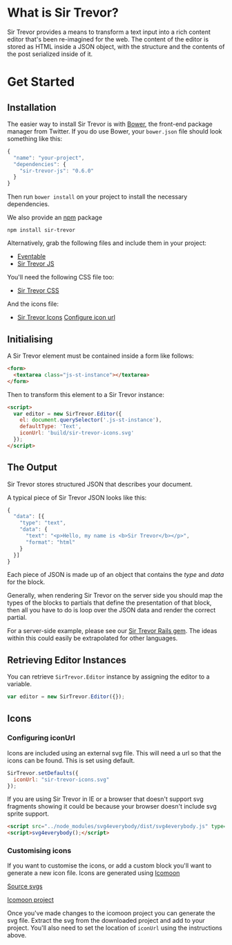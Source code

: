 # What is Sir Trevor?

Sir Trevor provides a means to transform a text input into a rich content editor that's been re-imagined for the web. The content of the editor is stored as HTML inside a JSON object, with the structure and the contents of the post serialized inside of it.

<a name="1"></a>
# Get Started

<a name="1-1"></a>
## Installation

The easier way to install Sir Trevor is with [Bower](https://github.com/bower/bower), the front-end package manager from Twitter. If you do use Bower, your `bower.json` file should look something like this:

```js
{
  "name": "your-project",
  "dependencies": {
    "sir-trevor-js": "0.6.0"
  }
}
```

Then run `bower install` on your project to install the necessary dependencies.

We also provide an [npm](https://github.com/npm/npm) package

```
npm install sir-trevor
```

Alternatively, grab the following files and include them in your project:

  * [Eventable](https://github.com/madebymany/eventable/blob/master/eventable.js)
  * [Sir Trevor JS](https://github.com/madebymany/sir-trevor-js/blob/dist/build/sir-trevor.js)

You'll need the following CSS file too:

  * [Sir Trevor CSS](https://github.com/madebymany/sir-trevor-js/blob/dist/build/sir-trevor.css)

And the icons file:

  * [Sir Trevor Icons](https://github.com/madebymany/sir-trevor-js/blob/dist/build/sir-trevor-icons.svg) [Configure icon url](#1-5)

<a name="1-2"></a>
## Initialising

A Sir Trevor element must be contained inside a form like follows:

```html
<form>
  <textarea class="js-st-instance"></textarea>
</form>
```

Then to transform this element to a Sir Trevor instance:

```html
<script>
  var editor = new SirTrevor.Editor({
    el: document.querySelector('.js-st-instance'),
    defaultType: 'Text',
    iconUrl: 'build/sir-trevor-icons.svg'
  });
</script>
```

<a name="1-3"></a>
## The Output

Sir Trevor stores structured JSON that describes your document.

A typical piece of Sir Trevor JSON looks like this:

```js
{
  "data": [{
    "type": "text",
    "data": {
      "text": "<p>Hello, my name is <b>Sir Trevor</b></p>",
      "format": "html"
    }
  }]
}
```

Each piece of JSON is made up of an object that contains the *type* and *data* for the block.

Generally, when rendering Sir Trevor on the server side you should map the types of the blocks to partials that define the presentation of that block, then all you have to do is loop over the JSON data and render the correct partial.

For a server-side example, please see our [Sir Trevor Rails gem](http://github.com/madebymany/sir-trevor-rails). The ideas within this could easily be extrapolated for other languages.

<a name="1-4"></a>
## Retrieving Editor Instances

You can retrieve `SirTrevor.Editor` instance by assigning the editor to a variable.

```js
var editor = new SirTrevor.Editor({});
```

<a name="1-5"></a>
## Icons

### Configuring iconUrl

Icons are included using an external svg file. This will need a url so that the icons can be found. This is set using default.
  
```js
SirTrevor.setDefaults({
  iconUrl: "sir-trevor-icons.svg"
});
```

If you are using Sir Trevor in IE or a browser that doesn't support svg fragments showing it could be because your browser doesn't include svg sprite support.

```html
<script src="../node_modules/svg4everybody/dist/svg4everybody.js" type="text/javascript" charset="utf-8"></script>
<script>svg4everybody();</script>
```

### Customising icons

If you want to customise the icons, or add a custom block you'll want to generate a new icon file. Icons are generated using [Icomoon](https://icomoon.io)

[Source svgs](https://github.com/madebymany/sir-trevor-js/tree/master/public/images/icons/src)

[Icomoon project](https://github.com/madebymany/sir-trevor-js/blob/master/public/images/icons/src/icomoon.json)

Once you've made changes to the icomoon project you can generate the svg file. Extract the svg from the downloaded project and add to your project. You'll also need to set the location of `iconUrl` using the instructions above.
